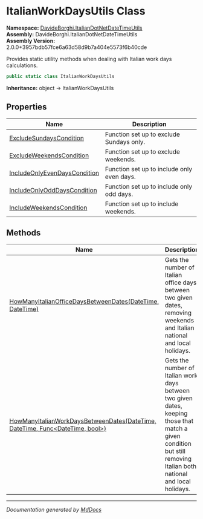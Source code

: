 ﻿<!--  
  <auto-generated>   
    The contents of this file were generated by a tool.  
    Changes to this file may be list if the file is regenerated  
  </auto-generated>   
-->

# ItalianWorkDaysUtils Class

**Namespace:** [DavideBorghi.ItalianDotNetDateTimeUtils](../index.md)  
**Assembly:** DavideBorghi.ItalianDotNetDateTimeUtils  
**Assembly Version:** 2.0.0+3957bdb57fce6a63d58d9b7a404e5573f6b40cde

Provides static utility methods when dealing with Italian work days calculations.

```csharp
public static class ItalianWorkDaysUtils
```

**Inheritance:** object → ItalianWorkDaysUtils

## Properties

| Name                                                                       | Description                                |
| -------------------------------------------------------------------------- | ------------------------------------------ |
| [ExcludeSundaysCondition](properties/ExcludeSundaysCondition.md)           | Function set up to exclude Sundays only.   |
| [ExcludeWeekendsCondition](properties/ExcludeWeekendsCondition.md)         | Function set up to exclude weekends.       |
| [IncludeOnlyEvenDaysCondition](properties/IncludeOnlyEvenDaysCondition.md) | Function set up to include only even days. |
| [IncludeOnlyOddDaysCondition](properties/IncludeOnlyOddDaysCondition.md)   | Function set up to include only odd days.  |
| [IncludeWeekendsCondition](properties/IncludeWeekendsCondition.md)         | Function set up to include weekends.       |

## Methods

| Name                                                                                                                            | Description                                                                                                                                                            |
| ------------------------------------------------------------------------------------------------------------------------------- | ---------------------------------------------------------------------------------------------------------------------------------------------------------------------- |
| [HowManyItalianOfficeDaysBetweenDates(DateTime, DateTime)](methods/HowManyItalianOfficeDaysBetweenDates.md)                     | Gets the number of Italian office days between two given dates, removing weekends and Italian national and local holidays.                                             |
| [HowManyItalianWorkDaysBetweenDates(DateTime, DateTime, Func\<DateTime, bool\>)](methods/HowManyItalianWorkDaysBetweenDates.md) | Gets the number of Italian work days between two given dates, keeping those that match a given condition  but still removing Italian both national and local holidays. |

___

*Documentation generated by [MdDocs](https://github.com/ap0llo/mddocs)*
